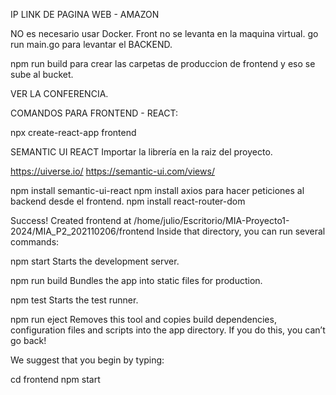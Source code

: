 IP 
LINK DE PAGINA WEB - AMAZON

NO es necesario usar Docker.
Front no se levanta en la maquina virtual.
go run main.go para levantar el BACKEND.

npm run build para crear las carpetas de produccion de frontend y eso se sube al bucket.

VER LA CONFERENCIA.


COMANDOS PARA FRONTEND - REACT:


npx create-react-app frontend

SEMANTIC UI REACT
Importar la librería en la raiz del proyecto.

https://uiverse.io/
https://semantic-ui.com/views/

npm install semantic-ui-react 
npm install axios para hacer peticiones al backend desde el frontend.
npm install react-router-dom


Success! Created frontend at /home/julio/Escritorio/MIA-Proyecto1-2024/MIA_P2_202110206/frontend
Inside that directory, you can run several commands:

  npm start
    Starts the development server.

  npm run build
    Bundles the app into static files for production.

  npm test
    Starts the test runner.

  npm run eject
    Removes this tool and copies build dependencies, configuration files
    and scripts into the app directory. If you do this, you can’t go back!

We suggest that you begin by typing:

  cd frontend
  npm start